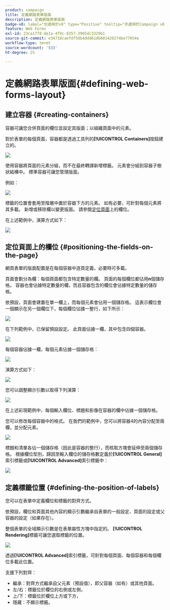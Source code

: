 ```yaml
---
product: campaign
title: 定義網路表單版面
description: 定義網路表單版面
badge-v8: label="也適用於v8" type="Positive" tooltip="亦適用於Campaign v8"
feature: Web Forms
exl-id: 23ca17f8-de1a-4f9c-8357-3965dc3329b1
source-git-commit: e34718caefdf5db4ddd61db601420274be77054e
workflow-type: tm+mt
source-wordcount: '533'
ht-degree: 2%

---
```


# 定義網路表單版面{#defining-web-forms-layout}



## 建立容器 {#creating-containers}

容器可讓您合併頁面的欄位並設定其版面；以組織頁面中的元素。

對於表單的每個頁面，容器都是透過工具列的&#x200B;**[!UICONTROL Containers]**&#x200B;按鈕建立的。

![](assets/s_ncs_admin_survey_containers_add.png)

使用容器將頁面的元素分組，而不在最終轉譯新增標籤。 元素會分組到容器子樹狀結構中。 標準容器可讓您管理版面。

例如：

![](assets/s_ncs_admin_survey_containers_std_arbo.png)

標籤的位置會套用至階層中置於容器下方的元素。 如有必要，可針對每個元素將其多載。 新增或移除欄以變更版面。 請參閱[定位頁面](#positioning-the-fields-on-the-page)上的欄位。

在上述範例中，演算方式如下：

![](assets/s_ncs_admin_survey_containers_std_ex.png)

## 定位頁面上的欄位 {#positioning-the-fields-on-the-page}

網頁表單的版面配置是在每個容器中逐頁定義，必要時可多載。

頁面會劃分為欄：每個頁面都包含特定數量的欄。 頁面的每個欄位都佔用&#x200B;**n**&#x200B;個儲存格。 容器也會佔據特定數量的欄，而且容器包含的欄位會佔據特定數量的儲存格。

依預設，頁面會建置在單一欄上，而每個元素會佔用一個儲存格。 這表示欄位會一個顯示在另一個欄位下，每個欄位佔據一整行，如下所示：

![](assets/s_ncs_admin_survey_container_ex.png)

在下列範例中，已保留預設設定。 此頁面佔據一欄，其中包含四個容器。

![](assets/s_ncs_admin_survey_container_ex0.png)

每個容器佔據一欄，每個元素佔據一個儲存格：

![](assets/s_ncs_admin_survey_container_ex0a.png)

演算方式如下：

![](assets/s_ncs_admin_survey_container_ex0_rend.png)

您可以調整顯示引數以取得下列演算：

![](assets/s_ncs_admin_survey_container_ex1_rend.png)

在上述彩現範例中，每個輸入欄位、標題和影像在容器的欄中佔據一個儲存格。

您可以修改每個容器中的格式。 在我們的範例中，您可以將容器4的內容分配至兩欄，並分配元素。

![](assets/s_ncs_admin_survey_container_ex2_rend.png)

標題和清單各佔一個儲存格（因此是容器的整行），而核取方塊會延伸至兩個儲存格。 根據欄位型別，歸因至輸入欄位的儲存格數定義於&#x200B;**[!UICONTROL General]**&#x200B;索引標籤或&#x200B;**[!UICONTROL Advanced]**&#x200B;索引標籤中：

![](assets/s_ncs_admin_survey_container_ex2.png)

## 定義標籤位置 {#defining-the-position-of-labels}

您可以在表單中定義欄位和標籤的對齊方式。

依預設，欄位和頁面其他內容的顯示引數繼承自表單的一般設定、頁面的設定或父容器的設定（如果存在）。

整個表單的全域顯示引數是在表單屬性方塊中指定的。 **[!UICONTROL Rendering]**&#x200B;標籤可讓您選取標籤的位置。

![](assets/s_ncs_admin_survey_label_position.png)

透過&#x200B;**[!UICONTROL Advanced]**&#x200B;索引標籤，可針對每個頁面、每個容器和每個欄位多載此位置。

支援下列對齊：

* 繼承：對齊方式繼承自父元素（預設值），即父容器（如有）或其他頁面。
* 左/右：標籤位於欄位的右側或左側，
* 上/下：標籤位於欄位上方或下方，
* 隱藏：不顯示標籤。
